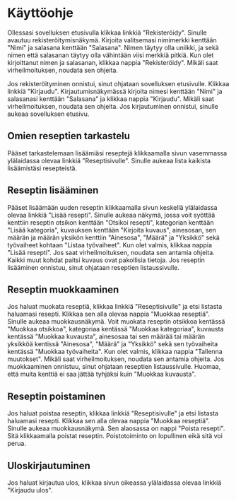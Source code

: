 # Käyttöohje

Ollessasi sovelluksen etusivulla klikkaa linkkiä "Rekisteröidy". Sinulle avautuu rekisteröitymisnäkymä. Kirjoita valitsemasi nimimerkki kenttään "Nimi" ja salasana kenttään "Salasana". Nimen täytyy olla uniikki, ja sekä nimen että salasanan täytyy olla vähintään viisi merkkiä pitkiä. Kun olet kirjoittanut nimen ja salasanan, klikkaa nappia "Rekisteröidy". Mikäli saat virheilmoituksen, noudata sen ohjeita. 

Jos rekisteröityminen onnistui, sinut ohjataan sovelluksen etusivulle. Klikkaa linkkiä "Kirjaudu". Kirjautumisnäkymässä kirjoita nimesi kenttään "Nimi" ja salasanasi kenttään "Salasana" ja klikkaa nappia "Kirjaudu". Mikäli saat virheilmoituksen, noudata sen ohjeita. Jos kirjautuminen onnistui, sinulle aukeaa sovelluksen etusivu. 

## Omien reseptien tarkastelu
Pääset tarkastelemaan lisäämiäsi reseptejä klikkaamalla sivun vasemmassa ylälaidassa olevaa linkkiä "Reseptisivulle". Sinulle aukeaa lista kaikista lisäämistäsi resepteistä.

## Reseptin lisääminen
Pääset lisäämään uuden reseptin klikkaamalla sivun keskellä ylälaidassa olevaa linkkiä "Lisää resepti". Sinulle aukeaa näkymä, jossa voit syöttää kenttiin reseptin otsikon kenttään "Otsikoi resepti", kategorian kenttään "Lisää kategoria", kuvauksen kenttään "Kirjoita kuvaus", ainesosan, sen määrän ja määrän yksikön kenttiin "Ainesosa", "Määrä" ja "Yksikkö" sekä työvaiheet kohtaan "Listaa työvaiheet". Kun olet valmis, klikkaa nappia "Lisää resepti". Jos saat virheilmoituksen, noudata sen antamia ohjeita. Kaikki muut kohdat paitsi kuvaus ovat pakollisia tietoja. Jos reseptin lisääminen onnistuu, sinut ohjataan reseptien listaussivulle.

## Reseptin muokkaaminen
Jos haluat muokata reseptiä, klikkaa linkkiä "Reseptisivulle" ja etsi listasta haluamasi resepti. Klikkaa sen alla olevaa nappia "Muokkaa reseptiä". Sinulle aukeaa muokkausnäkymä. Voit muokata reseptin otsikkoa kentässä "Muokkaa otsikkoa", kategoriaa kentässä "Muokkaa kategoriaa", kuvausta kentässä "Muokkaa kuvausta", ainesosaa tai sen määrää tai määrän yksikköä kentissä "Ainesosa", "Määrä" ja "Yksikkö" sekä sen työvaiheita kentässä "Muokkaa työvaiheita". Kun olet valmis, klikkaa nappia "Tallenna muutokset". Mikäli saat virheilmoituksen, noudata sen antamia ohjeita. Jos muokkaaminen onnistuu, sinut ohjataan reseptien listaussivulle. Huomaa, että muita kenttiä ei saa jättää tyhjäksi kuin "Muokkaa kuvausta".


## Reseptin poistaminen
Jos haluat poistaa reseptin, klikkaa linkkiä "Reseptisivulle" ja etsi listasta haluamasi resepti. Klikkaa sen alla olevaa nappia "Muokkaa reseptiä". Sinulle aukeaa muokkausnäkymä. Sen alaosassa on nappi "Poista resepti". Sitä klikkaamalla poistat reseptin. Poistotoiminto on lopullinen eikä sitä voi perua.


## Uloskirjautuminen
Jos haluat kirjautua ulos, klikkaa sivun oikeassa ylälaidassa olevaa linkkiä "Kirjaudu ulos".
